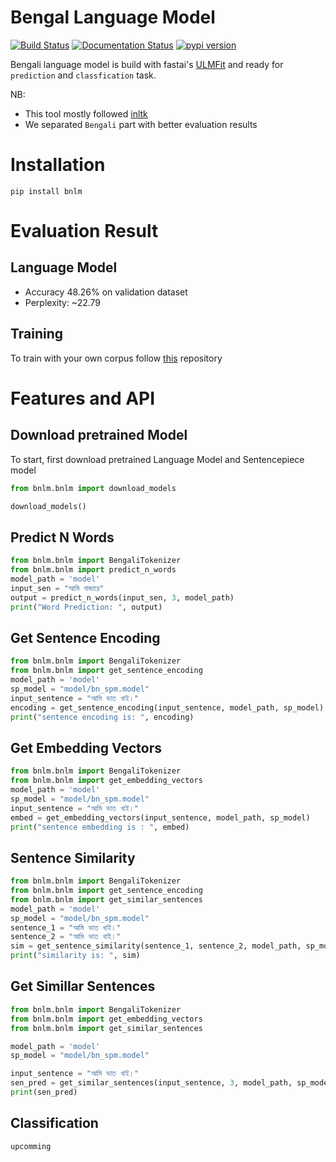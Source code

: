 # Bengal Language Model
[![Build Status](https://travis-ci.org/sagorbrur/bnlm.svg?branch=master)](https://travis-ci.org/sagorbrur/bnlm)
[![Documentation Status](https://readthedocs.org/projects/bnlm/badge/?version=latest)](https://bnlm.readthedocs.io/en/latest/?badge=latest)
[![pypi version](https://img.shields.io/pypi/v/bnlm)](https://pypi.org/project/bnlm/)

Bengali language model is build with fastai's [ULMFit](https://arxiv.org/abs/1801.06146) and ready for `prediction` and `classfication` task.


NB: 
* This tool mostly followed [inltk](https://github.com/goru001/inltk)
* We separated `Bengali` part with better evaluation results

# Installation

`pip install bnlm`


# Evaluation Result

## Language Model
* Accuracy 48.26% on validation dataset
* Perplexity: ~22.79

## Training
To train with your own corpus follow [this](https://github.com/sagorbrur/Bengali-Language-Model) repository

# Features and API

## Download pretrained Model
To start, first download pretrained Language Model and Sentencepiece model

```py
from bnlm.bnlm import download_models

download_models()

```
## Predict N Words
```py
from bnlm.bnlm import BengaliTokenizer
from bnlm.bnlm import predict_n_words
model_path = 'model'
input_sen = "আমি বাজারে"
output = predict_n_words(input_sen, 3, model_path)
print("Word Prediction: ", output)

```

## Get Sentence Encoding
```py
from bnlm.bnlm import BengaliTokenizer
from bnlm.bnlm import get_sentence_encoding
model_path = 'model'
sp_model = "model/bn_spm.model"
input_sentence = "আমি ভাত খাই।"
encoding = get_sentence_encoding(input_sentence, model_path, sp_model)
print("sentence encoding is: ", encoding)

```

## Get Embedding Vectors
```py
from bnlm.bnlm import BengaliTokenizer
from bnlm.bnlm import get_embedding_vectors
model_path = 'model'
sp_model = "model/bn_spm.model"
input_sentence = "আমি ভাত খাই।"
embed = get_embedding_vectors(input_sentence, model_path, sp_model)
print("sentence embedding is : ", embed)


```


## Sentence Similarity
```py
from bnlm.bnlm import BengaliTokenizer
from bnlm.bnlm import get_sentence_encoding
from bnlm.bnlm import get_similar_sentences
model_path = 'model'
sp_model = "model/bn_spm.model"
sentence_1 = "আমি ভাত খাই।"
sentence_2 = "আমি ভাত খাই।"
sim = get_sentence_similarity(sentence_1, sentence_2, model_path, sp_model)
print("similarity is: ", sim)

```

## Get Simillar Sentences
```py
from bnlm.bnlm import BengaliTokenizer
from bnlm.bnlm import get_embedding_vectors
from bnlm.bnlm import get_similar_sentences

model_path = 'model'
sp_model = "model/bn_spm.model"

input_sentence = "আমি ভাত খাই।"
sen_pred = get_similar_sentences(input_sentence, 3, model_path, sp_model)
print(sen_pred)


```


## Classification
```upcomming```


